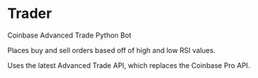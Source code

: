 # Trader
Coinbase Advanced Trade Python Bot

Places buy and sell orders based off of high and low RSI values.

Uses the latest Advanced Trade API, which replaces the Coinbase Pro API.
